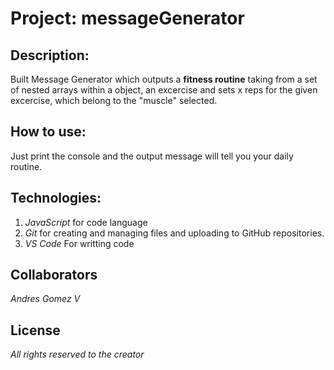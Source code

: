 # Project: messageGenerator

## Description: 

Built Message Generator which outputs a **fitness routine** taking from a set of nested arrays within a object, an excercise and sets x reps for the given excercise, which belong to the "muscle" selected.

## How to use:

Just print the console and the output message will tell you your daily routine.

## Technologies:

1. _JavaScript_ for code language
2. _Git_ for creating and managing files and uploading to GitHub repositories.  
3. _VS Code_ For writting code

## Collaborators

_Andres Gomez V_

## License

_All rights reserved to the creator_
